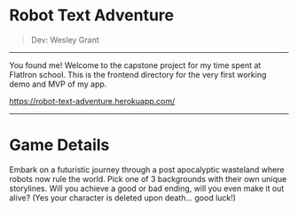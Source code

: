 # Robot Text Adventure

> Dev: Wesley Grant

---

You found me! Welcome to the capstone project for my time spent at FlatIron school.
This is the frontend directory for the very first working demo and MVP of my app.

<https://robot-text-adventure.herokuapp.com/>

---

# Game Details

Embark on a futuristic journey through a post apocalyptic wasteland where robots now rule the world.
Pick one of 3 backgrounds with their own unique storylines.
Will you achieve a good or bad ending, will you even make it out alive?
(Yes your character is deleted upon death... good luck!)
